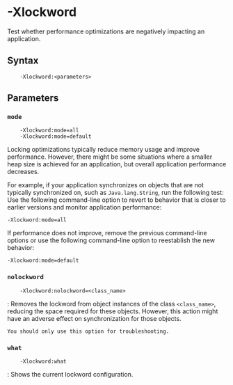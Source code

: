 <!--
* Copyright (c) 2017, 2023 IBM Corp. and others
*
* This program and the accompanying materials are made
* available under the terms of the Eclipse Public License 2.0
* which accompanies this distribution and is available at
* https://www.eclipse.org/legal/epl-2.0/ or the Apache
* License, Version 2.0 which accompanies this distribution and
* is available at https://www.apache.org/licenses/LICENSE-2.0.
*
* This Source Code may also be made available under the
* following Secondary Licenses when the conditions for such
* availability set forth in the Eclipse Public License, v. 2.0
* are satisfied: GNU General Public License, version 2 with
* the GNU Classpath Exception [1] and GNU General Public
* License, version 2 with the OpenJDK Assembly Exception [2].
*
* [1] https://www.gnu.org/software/classpath/license.html
* [2] https://openjdk.org/legal/assembly-exception.html
*
* SPDX-License-Identifier: EPL-2.0 OR Apache-2.0 OR GPL-2.0 WITH
* Classpath-exception-2.0 OR LicenseRef-GPL-2.0 WITH Assembly-exception
-->

# -Xlockword

Test whether performance optimizations are negatively impacting an application.

## Syntax

        -Xlockword:<parameters>

## Parameters

### `mode`

        -Xlockword:mode=all
        -Xlockword:mode=default

Locking optimizations typically reduce memory usage and improve performance. However, there might be some situations where a smaller heap size is achieved for an application, but overall application performance decreases.

For example, if your application synchronizes on objects that are not typically synchronized on, such as `Java.lang.String`, run the following test:  
Use the following command-line option to revert to behavior that is closer to earlier versions and monitor application performance:

    -Xlockword:mode=all

If performance does not improve, remove the previous command-line options or use the following command-line option to reestablish the new behavior:

    -Xlockword:mode=default

### `nolockword`

        -Xlockword:nolockword=<class_name>

: Removes the lockword from object instances of the class `<class_name>`, reducing the space required for these objects. However, this action might have an adverse effect on synchronization for those objects.

    You should only use this option for troubleshooting.

### `what`

        -Xlockword:what

: Shows the current lockword configuration.

<!-- ==== END OF TOPIC ==== xlockword.md ==== -->
